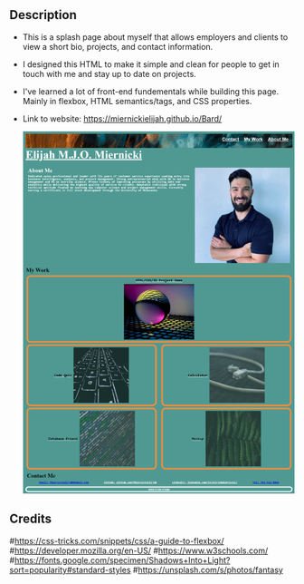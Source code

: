 # <Bard>
## Description
  
+ This is a splash page about myself that allows employers and clients to view a short bio, projects, and contact information.
+ I designed this HTML to make it simple and clean for people to get in touch with me and stay up to date on projects. 
+ I've learned a lot of front-end fundementals while building this page. Mainly in flexbox, HTML semantics/tags, and CSS properties.

+ Link to website: https://miernickielijah.github.io/Bard/

    ![splash page screenshot](assets/images/screenshot.png)
    
## Credits
#https://css-tricks.com/snippets/css/a-guide-to-flexbox/
#https://developer.mozilla.org/en-US/
#https://www.w3schools.com/
#https://fonts.google.com/specimen/Shadows+Into+Light?sort=popularity#standard-styles
#https://unsplash.com/s/photos/fantasy